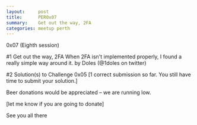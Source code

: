 ```yaml
---
layout:     post
title:      PER0x07 
summary:    Get out the way, 2FA
categories: meetup perth
---
```

0x07 (Eighth session)

#1 Get out the way, 2FA
When 2FA isn't implemented properly, I found a really simple way around it.
by
Doles (@1doles on twitter)

#2 Solution(s) to Challenge 0x05
[1 correct submission so far. You still have time to submit your solution.]

Beer donations would be appreciated – we are running low.

[let me know if you are going to donate]

See you all there

